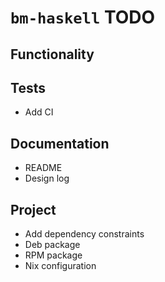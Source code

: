 # `bm-haskell` TODO

## Functionality

## Tests

* Add CI

## Documentation

* README
* Design log

## Project

* Add dependency constraints
* Deb package
* RPM package
* Nix configuration
